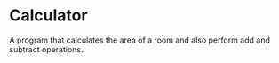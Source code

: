 # Calculator
 A program that calculates the area of a room and also perform add and subtract operations.
